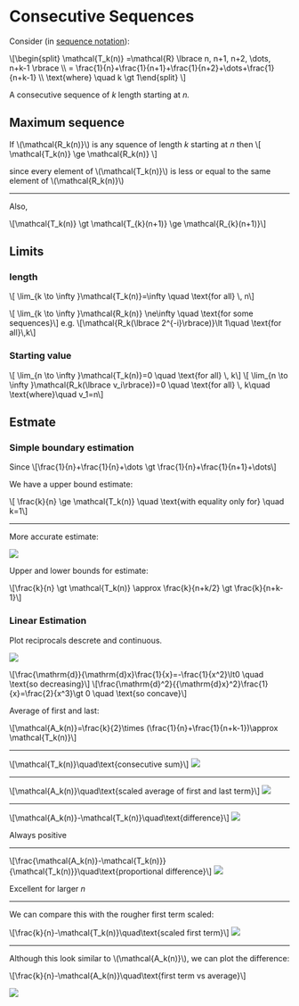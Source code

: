 # Consecutive Sequences

Consider (in [sequence notation](seq.md)):

\\[\begin{split} \mathcal{T\_k(n)} =\mathcal{R} \lbrace n, n+1, n+2, \dots, n+k-1 \rbrace \\\\ = \frac{1}{n}+\frac{1}{n+1}+\frac{1}{n+2}+\dots+\frac{1}{n+k-1}  \\\\ \text{where} \quad k \gt 1\end{split} \\]

A consecutive sequence of *k* length starting at *n.*

## Maximum sequence

If \\(\mathcal{R\_k(n)}\\) is any squence of length *k* starting at *n* then
\\[ \mathcal{T\_k(n)} \ge \mathcal{R\_k(n)} \\]

since every element of \\(\mathcal{T\_k(n)}\\) is less or equal to the same element of \\(\mathcal{R\_k(n)}\\)

---

Also,

\\[\mathcal{T\_k(n)} \gt \mathcal{T\_{k}(n+1)} \ge \mathcal{R\_{k}(n+1)}\\]

## Limits

### length

\\[ \lim\_{k \to \infty }\mathcal{T\_k(n)}=\infty \quad \text{for all} \\, n\\]

\\[ \lim\_{k \to \infty }\mathcal{R\_k(n)} \ne\infty \quad \text{for some sequences}\\]
e.g. \\[\mathcal{R\_k(\lbrace 2\^{-i}\rbrace)}\lt 1\quad \text{for all}\\,k\\]

### Starting value

\\[ \lim\_{n \to \infty }\mathcal{T\_k(n)}=0 \quad \text{for all} \\, k\\]
\\[ \lim\_{n \to \infty }\mathcal{R\_k(\lbrace v\_i\rbrace})=0 \quad \text{for all} \\, k\quad \text{where}\quad v\_1=n\\]

## Estmate

### Simple boundary estimation 

Since
\\[\frac{1}{n}+\frac{1}{n}+\dots \gt \frac{1}{n}+\frac{1}{n+1}+\dots\\]

We have a upper bound estimate:

\\[ \frac{k}{n} \ge \mathcal{T\_k(n)} \quad \text{with equality only for} \\quad k=1\\] 

----
More accurate estimate:

![](images/Tk_estimate.png)

Upper and lower bounds for estimate:

\\[\frac{k}{n} \gt \mathcal{T\_k(n)} \approx \frac{k}{n+k/2} \gt \frac{k}{n+k-1}\\]

### Linear Estimation

Plot reciprocals descrete and continuous.

![](images/1_over_x.png)

\\[\frac{\mathrm{d}}{\mathrm{d}x}\frac{1}{x}=-\frac{1}{x\^2}\lt0 \quad \text{so decreasing}\\]
\\[\frac{\mathrm{d}\^2}{{\mathrm{d}x}\^2}\frac{1}{x}=\frac{2}{x\^3}\gt 0 \quad \text{so concave}\\]

Average of first and last:

\\[\mathcal{A\_k(n)}=\frac{k}{2}\times (\frac{1}{n}+\frac{1}{n+k-1})\approx \mathcal{T\_k(n)}\\]

----
\\[\mathcal{T\_k(n)}\quad\text{consecutive sum}\\]
![](images/Tnk.png)

----
\\[\mathcal{A\_k(n)}\quad\text{scaled average of first and last term}\\]
![](images/Ank.png)

----
\\[\mathcal{A\_k(n)}-\mathcal{T\_k(n)}\quad\text{difference}\\]
![](images/T_A.png)

Always positive

----
\\[\frac{\mathcal{A\_k(n)}-\mathcal{T\_k(n)}}{\mathcal{T\_k(n)}}\quad\text{proportional difference}\\]
![](images/T_A.png)

Excellent for larger *n*

---
We can compare this with the rougher first term scaled:

\\[\frac{k}{n}-\mathcal{T\_k(n)}\quad\text{scaled first term}\\]
![](images/T_first.png)

---
Although this look similar to \\(\mathcal{A\_k(n)}\\), we can plot the difference:

\\[\frac{k}{n}-\mathcal{A\_k(n)}\quad\text{first term vs average}\\]

![](images/First_avg.png)

